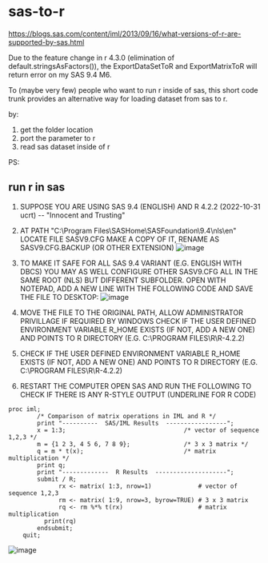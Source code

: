 # sas-to-r

https://blogs.sas.com/content/iml/2013/09/16/what-versions-of-r-are-supported-by-sas.html

Due to the feature change in r 4.3.0 (elimination of default.stringsAsFactors()), the ExportDataSetToR and ExportMatrixToR will return error on my SAS 9.4 M6.

To (maybe very few) people who want to run r inside of sas, this short code trunk provides an alternative way for loading dataset from sas to r.

by: 
1. get the folder location
2. port the parameter to r
3. read sas dataset inside of r

PS: 
## run r in sas

1. SUPPOSE YOU ARE USING SAS 9.4 (ENGLISH) AND R 4.2.2 (2022-10-31 ucrt) -- "Innocent and Trusting"
2. AT PATH "C:\Program Files\SASHome\SASFoundation\9.4\nls\en" LOCATE FILE SASV9.CFG
	MAKE A COPY OF IT, RENAME AS SASV9.CFG.BACKUP (OR OTHER EXTENSION)
 ![image](https://github.com/DW-AN/sas-to-r/assets/64296207/9551bfdd-a278-4db4-95d0-96bac8318db6)

	
3. TO MAKE IT SAFE FOR ALL SAS 9.4 VARIANT (E.G. ENGLISH WITH DBCS) YOU MAY AS WELL CONFIGURE OTHER SASV9.CFG ALL IN THE SAME ROOT (NLS) BUT DIFFERENT SUBFOLDER.
OPEN WITH NOTEPAD, ADD A NEW LINE WITH THE FOLLOWING CODE AND SAVE THE FILE TO DESKTOP:
![image](https://github.com/DW-AN/sas-to-r/assets/64296207/4613cb2c-420a-49e5-bbee-e9b8d6e95cec)


4. MOVE THE FILE TO THE ORIGINAL PATH, ALLOW ADMINISTRATOR PRIVILLAGE IF REQUIRED BY WINDOWS
CHECK IF THE USER DEFINED ENVIRONMENT VARIABLE R_HOME EXISTS (IF NOT, ADD A NEW ONE) AND POINTS TO R DIRECTORY (E.G. C:\PROGRAM FILES\R\R-4.2.2)

5. CHECK IF THE USER DEFINED ENVIRONMENT VARIABLE R_HOME EXISTS (IF NOT, ADD A NEW ONE) AND POINTS TO R DIRECTORY (E.G. C:\PROGRAM FILES\R\R-4.2.2)
6. 	RESTART THE COMPUTER
OPEN SAS AND RUN THE FOLLOWING TO CHECK IF THERE IS ANY R-STYLE OUTPUT (UNDERLINE FOR R CODE)


```sas
proc iml;
	    /* Comparison of matrix operations in IML and R */
	    print "----------  SAS/IML Results  -----------------";
	    x = 1:3;                                 /* vector of sequence 1,2,3 */
	    m = {1 2 3, 4 5 6, 7 8 9};               /* 3 x 3 matrix */
	    q = m * t(x);                            /* matrix multiplication */
	    print q;
	    print "-------------  R Results  --------------------";
	    submit / R;
	          rx <- matrix( 1:3, nrow=1)             # vector of sequence 1,2,3
	          rm <- matrix( 1:9, nrow=3, byrow=TRUE) # 3 x 3 matrix
	          rq <- rm %*% t(rx)                     # matrix multiplication
	      print(rq)
	    endsubmit;
    quit;
```




![image](https://github.com/DW-AN/sas-to-r/assets/64296207/adf55e1e-1f78-4498-9e97-32f721f211ff)



